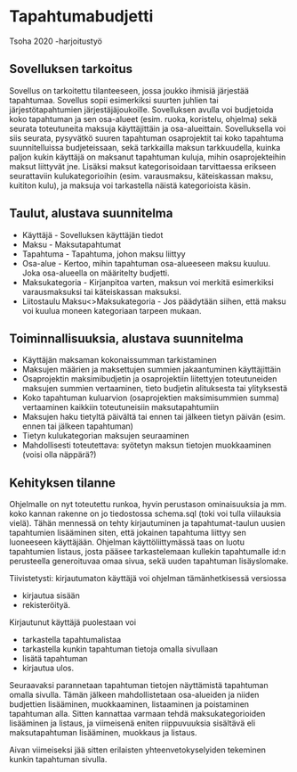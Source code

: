 # Tapahtumabudjetti
Tsoha 2020 -harjoitustyö

## Sovelluksen tarkoitus
Sovellus on tarkoitettu tilanteeseen, jossa joukko ihmisiä järjestää tapahtumaa. Sovellus sopii esimerkiksi suurten juhlien tai järjestötapahtumien järjestäjäjoukoille.
Sovelluksen avulla voi budjetoida koko tapahtuman ja sen osa-alueet (esim. ruoka, koristelu, ohjelma) sekä seurata toteutuneita maksuja käyttäjittäin ja osa-alueittain.
Sovelluksella voi siis seurata, pysyvätkö suuren tapahtuman osaprojektit tai koko tapahtuma suunnitelluissa budjeteissaan, sekä tarkkailla maksun tarkkuudella, kuinka paljon kukin käyttäjä on maksanut tapahtuman kuluja, mihin osaprojekteihin maksut liittyvät jne. 
Lisäksi maksut kategorisoidaan tarvittaessa erikseen seurattaviin kulukategorioihin (esim. varausmaksu, käteiskassan maksu, kuititon kulu), ja maksuja voi tarkastella näistä kategorioista käsin.

## Taulut, alustava suunnitelma
* Käyttäjä - Sovelluksen käyttäjän tiedot
* Maksu - Maksutapahtumat
* Tapahtuma - Tapahtuma, johon maksu liittyy
* Osa-alue - Kertoo, mihin tapahtuman osa-alueeseen maksu kuuluu. Joka osa-alueella on määritelty budjetti.
* Maksukategoria - Kirjanpitoa varten, maksun voi merkitä esimerkiksi varausmaksuksi tai käteiskassan maksuksi.
* Liitostaulu Maksu<>Maksukategoria - Jos päädytään siihen, että maksu voi kuulua moneen kategoriaan tarpeen mukaan.

## Toiminnallisuuksia, alustava suunnitelma
* Käyttäjän maksaman kokonaissumman tarkistaminen
* Maksujen määrien ja maksettujen summien jakaantuminen käyttäjittäin
* Osaprojektin maksimibudjetin ja osaprojektiin liitettyjen toteutuneiden maksujen summien vertaaminen, tieto budjetin alituksesta tai ylityksestä
* Koko tapahtuman kuluarvion (osaprojektien maksimisummien summa) vertaaminen kaikkiin toteutuneisiin maksutapahtumiin
* Maksujen haku tietyltä päivältä tai ennen tai jälkeen tietyn päivän (esim. ennen tai jälkeen tapahtuman)
* Tietyn kulukategorian maksujen seuraaminen
* Mahdollisesti toteutettava: syötetyn maksun tietojen muokkaaminen (voisi olla näppärä?)

## Kehityksen tilanne
Ohjelmalle on nyt toteutettu runkoa, hyvin perustason ominaisuuksia ja mm. koko kannan rakenne on jo tiedostossa schema.sql (toki voi tulla viilauksia vielä).
Tähän mennessä on tehty kirjautuminen ja tapahtumat-taulun uusien tapahtumien lisääminen siten, että jokainen tapahtuma liittyy sen luoneeseen käyttäjään.
Ohjelman käyttöliittymässä taas on luotu tapahtumien listaus, josta pääsee tarkastelemaan kullekin tapahtumalle id:n perusteella generoituvaa omaa sivua, sekä uuden tapahtuman lisäyslomake.

Tiivistetysti: kirjautumaton käyttäjä voi ohjelman tämänhetkisessä versiossa
* kirjautua sisään
* rekisteröityä.

Kirjautunut käyttäjä puolestaan voi
* tarkastella tapahtumalistaa
* tarkastella kunkin tapahtuman tietoja omalla sivullaan
* lisätä tapahtuman
* kirjautua ulos.

Seuraavaksi parannetaan tapahtuman tietojen näyttämistä tapahtuman omalla sivulla.
Tämän jälkeen mahdollistetaan osa-alueiden ja niiden budjettien lisääminen, muokkaaminen, listaaminen ja poistaminen tapahtuman alla.
Sitten kannattaa varmaan tehdä maksukategorioiden lisääminen ja listaus, ja viimeisenä eniten riippuvuuksia sisältävä eli maksutapahtuman lisääminen, muokkaus ja listaus.

Aivan viimeiseksi jää sitten erilaisten yhteenvetokyselyiden tekeminen kunkin tapahtuman sivulla.
